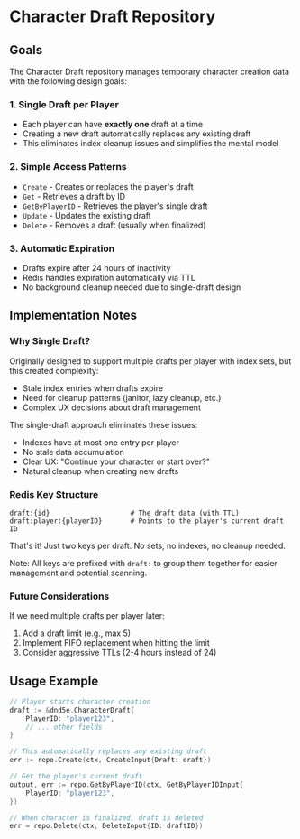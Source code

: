 # Character Draft Repository

## Goals

The Character Draft repository manages temporary character creation data with the following design goals:

### 1. Single Draft per Player
- Each player can have **exactly one** draft at a time
- Creating a new draft automatically replaces any existing draft
- This eliminates index cleanup issues and simplifies the mental model

### 2. Simple Access Patterns
- `Create` - Creates or replaces the player's draft
- `Get` - Retrieves a draft by ID
- `GetByPlayerID` - Retrieves the player's single draft
- `Update` - Updates the existing draft
- `Delete` - Removes a draft (usually when finalized)

### 3. Automatic Expiration
- Drafts expire after 24 hours of inactivity
- Redis handles expiration automatically via TTL
- No background cleanup needed due to single-draft design

## Implementation Notes

### Why Single Draft?
Originally designed to support multiple drafts per player with index sets, but this created complexity:
- Stale index entries when drafts expire
- Need for cleanup patterns (janitor, lazy cleanup, etc.)
- Complex UX decisions about draft management

The single-draft approach eliminates these issues:
- Indexes have at most one entry per player
- No stale data accumulation
- Clear UX: "Continue your character or start over?"
- Natural cleanup when creating new drafts

### Redis Key Structure
```
draft:{id}                    # The draft data (with TTL)
draft:player:{playerID}       # Points to the player's current draft ID
```

That's it! Just two keys per draft. No sets, no indexes, no cleanup needed.

Note: All keys are prefixed with `draft:` to group them together for easier management and potential scanning.

### Future Considerations
If we need multiple drafts per player later:
1. Add a draft limit (e.g., max 5)
2. Implement FIFO replacement when hitting the limit
3. Consider aggressive TTLs (2-4 hours instead of 24)

## Usage Example

```go
// Player starts character creation
draft := &dnd5e.CharacterDraft{
    PlayerID: "player123",
    // ... other fields
}

// This automatically replaces any existing draft
err := repo.Create(ctx, CreateInput{Draft: draft})

// Get the player's current draft
output, err := repo.GetByPlayerID(ctx, GetByPlayerIDInput{
    PlayerID: "player123",
})

// When character is finalized, draft is deleted
err = repo.Delete(ctx, DeleteInput{ID: draftID})
```

